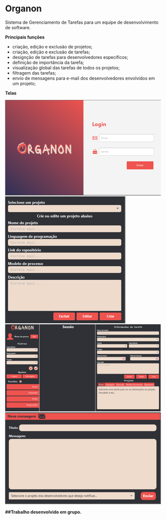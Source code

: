# Organon
Sistema de Gerenciamento de Tarefas para um equipe de desenvolvimento de software.

**Principais funções**
 - criação, edição e exclusão de projetos;
 - criação, edição e exclusão de tarefas;
 - designção de tarefas para desenvolvedores específicos; 
 - definição de importância da tarefa;
 - visualização global das tarefas de todos os projetos;
 - filtragem das tarefas;
 - envio de mensagens para e-mail dos desenvolvedores envolvidos em um projeto;

<p align='center'>
 
  <b>Telas<b>   
   
  <img src="https://github.com/Henrique-BL/Organon/blob/main/telas/TelaLogin.png" alt="Tela Login">
  <img src="https://github.com/Henrique-BL/Organon/blob/main/telas/TelaProjeto.png" alt="Tela Projeto">
  <img src="https://github.com/Henrique-BL/Organon/blob/main/telas/TelaMainBoard.png" alt="Tela MainBoard">
  <img src="https://github.com/Henrique-BL/Organon/blob/main/telas/TelaMensagem.png" alt="Tela Mensagem">
  
</p>
##Trabalho desenvolvido em grupo.

